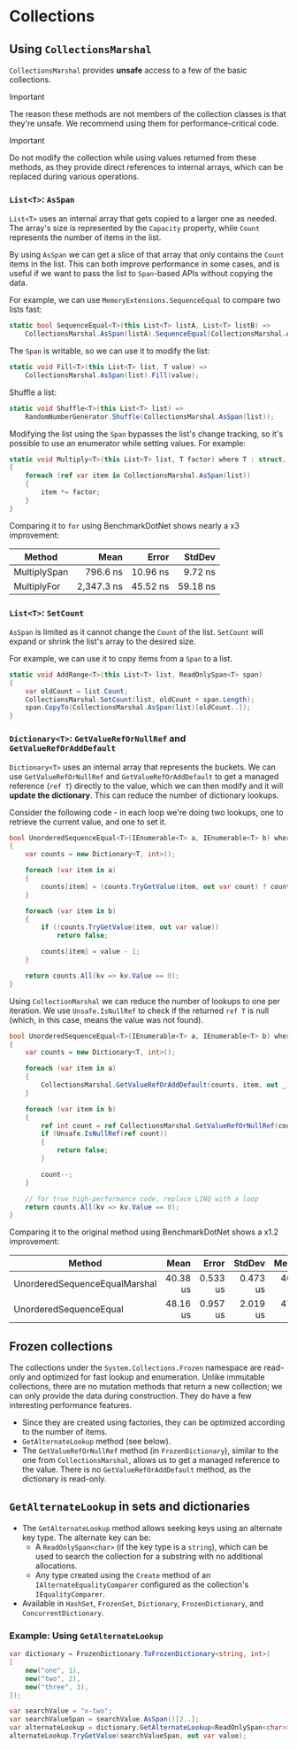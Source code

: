 # Collections

## Using `CollectionsMarshal`

`CollectionsMarshal` provides **unsafe** access to a few of the basic collections.

> [!IMPORTANT]
> The reason these methods are not members of the collection classes is that they're unsafe. We recommend using them for performance-critical code.

> [!IMPORTANT]
> Do not modify the collection while using values returned from these methods, as they provide direct references to internal arrays, which can be replaced during various operations.

### `List<T>`: `AsSpan`

`List<T>` uses an internal array that gets copied to a larger one as needed. The array's size is represented by the `Capacity` property, while `Count` represents the number of items in the list.

By using `AsSpan` we can get a slice of that array that only contains the `Count` items in the list. This can both improve performance in some cases, and is useful if we want to pass the list to `Span`-based APIs without copying the data.

For example, we can use `MemoryExtensions.SequenceEqual` to compare two lists fast:

```cs
static bool SequenceEqual<T>(this List<T> listA, List<T> listB) =>
    CollectionsMarshal.AsSpan(listA).SequenceEqual(CollectionsMarshal.AsSpan(listB));
```

The `Span` is writable, so we can use it to modify the list:

```cs
static void Fill<T>(this List<T> list, T value) =>
    CollectionsMarshal.AsSpan(list).Fill(value);
```

Shuffle a list:

```cs
static void Shuffle<T>(this List<T> list) =>
    RandomNumberGenerator.Shuffle(CollectionsMarshal.AsSpan(list));
```

Modifying the list using the `Span` bypasses the list's change tracking, so it's possible to use an enumerator while setting values. For example:

```cs
static void Multiply<T>(this List<T> list, T factor) where T : struct, INumber<T>
{
    foreach (ref var item in CollectionsMarshal.AsSpan(list))
    {
        item *= factor;
    }
}
```

Comparing it to `for` using BenchmarkDotNet shows nearly a x3 improvement:

|       Method |       Mean |    Error |   StdDev |
|------------- |-----------:|---------:|---------:|
| MultiplySpan |   796.6 ns | 10.96 ns |  9.72 ns |
|  MultiplyFor | 2,347.3 ns | 45.52 ns | 59.18 ns |

### `List<T>`: `SetCount`

`AsSpan` is limited as it cannot change the `Count` of the list. `SetCount` will expand or shrink the list's array to the desired size.

For example, we can use it to copy items from a `Span` to a list.

```cs
static void AddRange<T>(this List<T> list, ReadOnlySpan<T> span)
{
    var oldCount = list.Count;
    CollectionsMarshal.SetCount(list, oldCount + span.Length);
    span.CopyTo(CollectionsMarshal.AsSpan(list)[oldCount..]);
}
```

### `Dictionary<T>`: `GetValueRefOrNullRef` and `GetValueRefOrAddDefault`

`Dictionary<T>` uses an internal array that represents the buckets. We can use `GetValueRefOrNullRef` and `GetValueRefOrAddDefault` to get a managed reference (`ref T`) directly to the value, which we can then modify and it will **update the dictionary**. This can reduce the number of dictionary lookups.

Consider the following code - in each loop we're doing two lookups, one to retrieve the current value, and one to set it.

```cs
bool UnorderedSequenceEqual<T>(IEnumerable<T> a, IEnumerable<T> b) where T : notnull
{
    var counts = new Dictionary<T, int>();

    foreach (var item in a)
    {
        counts[item] = (counts.TryGetValue(item, out var count) ? count : 0) + 1;
    }

    foreach (var item in b)
    {
        if (!counts.TryGetValue(item, out var value))
            return false;

        counts[item] = value - 1;
    }

    return counts.All(kv => kv.Value == 0);
}
```

Using `CollectionMarshal` we can reduce the number of lookups to one per iteration. We use `Unsafe.IsNullRef` to check if the returned `ref T` is null (which, in this case, means the value was not found).

```cs
bool UnorderedSequenceEqual<T>(IEnumerable<T> a, IEnumerable<T> b) where T : notnull
{
    var counts = new Dictionary<T, int>();

    foreach (var item in a)
    {
        CollectionsMarshal.GetValueRefOrAddDefault(counts, item, out _)++;
    }

    foreach (var item in b)
    {
        ref int count = ref CollectionsMarshal.GetValueRefOrNullRef(counts, item);
        if (Unsafe.IsNullRef(ref count))
        {
            return false;
        }

        count--;
    }

    // for true high-performance code, replace LINQ with a loop
    return counts.All(kv => kv.Value == 0);
}
```

Comparing it to the original method using BenchmarkDotNet shows a x1.2 improvement:

|                        Method |     Mean |    Error |   StdDev |   Median |
|------------------------------ |---------:|---------:|---------:|---------:|
| UnorderedSequenceEqualMarshal | 40.38 us | 0.533 us | 0.473 us | 40.50 us |
|        UnorderedSequenceEqual | 48.16 us | 0.957 us | 2.019 us | 47.36 us |

## Frozen collections

The collections under the `System.Collections.Frozen` namespace are read-only and optimized for fast lookup and enumeration. Unlike immutable collections, there are no mutation methods that return a new collection; we can only provide the data during construction. They do have a few interesting performance features.

* Since they are created using factories, they can be optimized according to the number of items.
* `GetAlternateLookup` method (see below).
* The `GetValueRefOrNullRef` method (in `FrozenDictionary`), similar to the one from `CollectionsMarshal`, allows us to get a managed reference to the value. There is no `GetValueRefOrAddDefault` method, as the dictionary is read-only.

## `GetAlternateLookup` in sets and dictionaries

* The `GetAlternateLookup` method allows seeking keys using an alternate key type. The alternate key can be:
  - A `ReadOnlySpan<char>` (if the key type is a `string`), which can be used to search the collection for a substring with no additional allocations.
  - Any type created using the `Create` method of an `IAlternateEqualityComparer` configured as the collection's `IEqualityComparer`.
* Available in `HashSet`, `FrozenSet`, `Dictionary`, `FrozenDictionary`, and `ConcurrentDictionary`.

### Example: Using `GetAlternateLookup`

```cs
var dictionary = FrozenDictionary.ToFrozenDictionary<string, int>(
[
    new("one", 1),
    new("two", 2),
    new("three", 3),
]);

var searchValue = "x-two";
var searchValueSpan = searchValue.AsSpan()[2..];
var alternateLookup = dictionary.GetAlternateLookup<ReadOnlySpan<char>>();
alternateLookup.TryGetValue(searchValueSpan, out var value);
```
